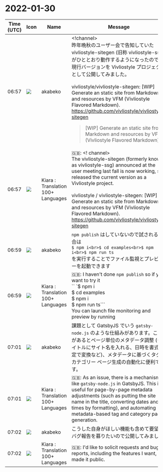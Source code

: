 # 2022-01-30

|Time (UTC)|Icon|Name|Message|
|---|---|---|---|
|06:57|![](https://avatars.slack-edge.com/2019-05-15/624511073651_25909952cd7a069ceed2_72.png)|akabeko|<!channel><br>昨年晩秋のユーザー会で告知していた vivliostyle-sitegen (旧称 vivliostyle-ssg) がひととおり動作するようになったので、現行バージョンを Vivliostyle プロジェクトとして公開してみました。<br><br>vivliostyle/vivliostyle-sitegen: [WIP] Generate an static site from Markdown and resources by VFM (Vivliostyle Flavored Markdown).<br><https://github.com/vivliostyle/vivliostyle-sitegen><br><blockquote>[WIP] Generate an static site from Markdown and resources by VFM (Vivliostyle Flavored Markdown).</blockquote>|
|06:57|![](https://avatars.slack-edge.com/2021-08-02/2324149410423_2aa7423c4133ecb9f168_72.png)|Kiara : Translation 100+ Languages|🇬🇧: &lt;! channel&gt;<br>The vivliostyle-sitegen (formerly known as vivliostyle-ssg) announced at the user meeting last fall is now working, so I released the current version as a Vivliostyle project.<br><br>vivliostyle / vivliostyle-sitegen: [WIP] Generate an static site from Markdown and resources by VFM (Vivliostyle Flavored Markdown).<br><https://github.com/vivliostyle/vivliostyle-sitegen>|
|06:59|![](https://avatars.slack-edge.com/2019-05-15/624511073651_25909952cd7a069ceed2_72.png)|akabeko|`npm publish` はしていないので試される場合は<br>```$ npm i<br>$ cd examples<br>$ npm i<br>$ npm run ts```<br>を実行することでファイル監視とプレビューを起動できます|
|06:59|![](https://avatars.slack-edge.com/2021-08-02/2324149410423_2aa7423c4133ecb9f168_72.png)|Kiara : Translation 100+ Languages|🇬🇧: I haven't done `npm publish` so if you want to try it<br>`` `$ npm i<br>$ cd examples<br>$ npm i<br>$ npm run ts```<br>You can launch file monitoring and preview by running|
|07:01|![](https://avatars.slack-edge.com/2019-05-15/624511073651_25909952cd7a069ceed2_72.png)|akabeko|課題として GatsbyJS でいう `gatsby-node.js` のような仕組みがあります。これがあるとページ単位のメタデータ調整 (タイトルにサイト名を入れる、日時を書式指定で変換など)、メタデータに基づくタグやカテゴリー ページ生成の自動化に便利です。|
|07:01|![](https://avatars.slack-edge.com/2021-08-02/2324149410423_2aa7423c4133ecb9f168_72.png)|Kiara : Translation 100+ Languages|🇬🇧: As an issue, there is a mechanism like `gatsby-node.js` in GatsbyJS. This is useful for page-by-page metadata adjustments (such as putting the site name in the title, converting dates and times by formatting), and automating metadata-based tag and category page generation.|
|07:02|![](https://avatars.slack-edge.com/2019-05-15/624511073651_25909952cd7a069ceed2_72.png)|akabeko|こうした自身がほしい機能も含めて要望やバグ報告を募りたいので公開してみました|
|07:02|![](https://avatars.slack-edge.com/2021-08-02/2324149410423_2aa7423c4133ecb9f168_72.png)|Kiara : Translation 100+ Languages|🇬🇧: I'd like to solicit requests and bug reports, including the features I want, so I made it public.|
